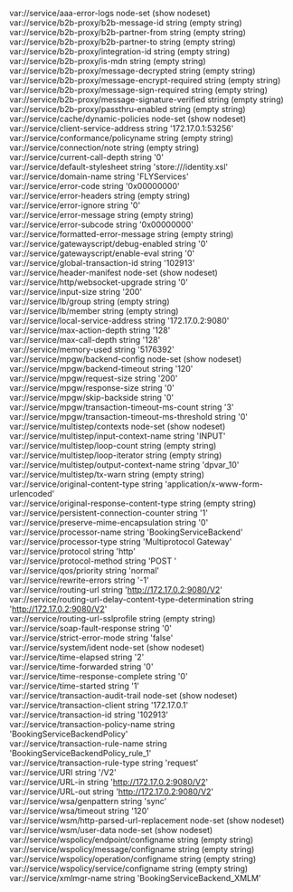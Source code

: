    var://service/aaa-error-logs                        node-set    (show nodeset)  
   var://service/b2b-proxy/b2b-message-id                string        (empty string)  
   var://service/b2b-proxy/b2b-partner-from                string        (empty string)  
   var://service/b2b-proxy/b2b-partner-to                string        (empty string)  
   var://service/b2b-proxy/integration-id                string        (empty string)  
   var://service/b2b-proxy/is-mdn                        string        (empty string)  
   var://service/b2b-proxy/message-decrypted                string        (empty string)  
   var://service/b2b-proxy/message-encrypt-required            string        (empty string)  
   var://service/b2b-proxy/message-sign-required            string        (empty string)  
   var://service/b2b-proxy/message-signature-verified        string        (empty string)  
   var://service/b2b-proxy/passthru-enabled                string        (empty string)  
   var://service/cache/dynamic-policies                    node-set    (show nodeset)  
   var://service/client-service-address                    string        '172.17.0.1:53256'  
   var://service/conformance/policyname                    string        (empty string)  
   var://service/connection/note                        string        (empty string)  
   var://service/current-call-depth                    string        '0'  
   var://service/default-stylesheet                    string        'store:///identity.xsl'  
   var://service/domain-name                        string        'FLYServices'  
   var://service/error-code                            string        '0x00000000'  
   var://service/error-headers                        string        (empty string)  
   var://service/error-ignore                        string        '0'  
   var://service/error-message                        string        (empty string)  
   var://service/error-subcode                        string        '0x00000000'  
   var://service/formatted-error-message                string        (empty string)  
   var://service/gatewayscript/debug-enabled                string        '0'  
   var://service/gatewayscript/enable-eval                string        '0'  
   var://service/global-transaction-id                    string        '102913'  
   var://service/header-manifest                        node-set    (show nodeset)  
   var://service/http/websocket-upgrade                    string        '0'  
   var://service/input-size                            string        '200'  
   var://service/lb/group                            string        (empty string)  
   var://service/lb/member                            string        (empty string)  
   var://service/local-service-address                    string        '172.17.0.2:9080'  
   var://service/max-action-depth                        string        '128'  
   var://service/max-call-depth                        string        '128'  
   var://service/memory-used                        string        '5176392'  
   var://service/mpgw/backend-config                    node-set    (show nodeset)  
   var://service/mpgw/backend-timeout                    string        '120'  
   var://service/mpgw/request-size                    string        '200'  
   var://service/mpgw/response-size                    string        '0'  
   var://service/mpgw/skip-backside                    string        '0'  
   var://service/mpgw/transaction-timeout-ms-count            string        '3'  
   var://service/mpgw/transaction-timeout-ms-threshold        string        '0'  
   var://service/multistep/contexts                    node-set    (show nodeset)  
   var://service/multistep/input-context-name                string        'INPUT'  
   var://service/multistep/loop-count                    string        (empty string)  
   var://service/multistep/loop-iterator                string        (empty string)  
   var://service/multistep/output-context-name            string        'dpvar_10'  
   var://service/multistep/tx-warn                    string        (empty string)  
   var://service/original-content-type                    string        'application/x-www-form-urlencoded'  
   var://service/original-response-content-type            string        (empty string)  
   var://service/persistent-connection-counter            string        '1'  
   var://service/preserve-mime-encapsulation                string        '0'  
   var://service/processor-name                        string        'BookingServiceBackend'  
   var://service/processor-type                        string        'Multiprotocol Gateway'  
   var://service/protocol                            string        'http'  
   var://service/protocol-method                        string        'POST '  
   var://service/qos/priority                        string        'normal'  
   var://service/rewrite-errors                        string        '-1'  
   var://service/routing-url                        string        'http://172.17.0.2:9080/V2'  
   var://service/routing-url-delay-content-type-determination    string        'http://172.17.0.2:9080/V2'  
   var://service/routing-url-sslprofile                    string        (empty string)  
   var://service/soap-fault-response                    string        '0'  
   var://service/strict-error-mode                    string        'false'  
   var://service/system/ident                        node-set    (show nodeset)  
   var://service/time-elapsed                        string        '2'  
   var://service/time-forwarded                        string        '0'  
   var://service/time-response-complete                    string        '0'  
   var://service/time-started                        string        '1'  
   var://service/transaction-audit-trail                node-set    (show nodeset)  
   var://service/transaction-client                    string        '172.17.0.1'  
   var://service/transaction-id                        string        '102913'  
   var://service/transaction-policy-name                string        'BookingServiceBackendPolicy'  
   var://service/transaction-rule-name                    string        'BookingServiceBackendPolicy_rule_1'  
   var://service/transaction-rule-type                    string        'request'  
   var://service/URI                                string        '/V2'  
   var://service/URL-in                            string        'http://172.17.0.2:9080/V2'  
   var://service/URL-out                            string        'http://172.17.0.2:9080/V2'  
   var://service/wsa/genpattern                        string        'sync'  
   var://service/wsa/timeout                        string        '120'  
   var://service/wsm/http-parsed-url-replacement            node-set    (show nodeset)  
   var://service/wsm/user-data                        node-set    (show nodeset)  
   var://service/wspolicy/endpoint/configname                string        (empty string)  
   var://service/wspolicy/message/configname                string        (empty string)  
   var://service/wspolicy/operation/configname            string        (empty string)  
   var://service/wspolicy/service/configname                string        (empty string)  
   var://service/xmlmgr-name                        string        'BookingServiceBackend_XMLM'